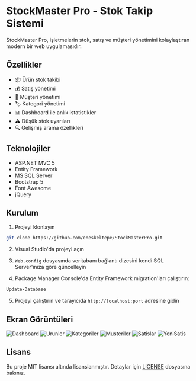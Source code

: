 # StockMaster Pro - Stok Takip Sistemi

StockMaster Pro, işletmelerin stok, satış ve müşteri yönetimini kolaylaştıran modern bir web uygulamasıdır.

## Özellikler

- 📦 Ürün stok takibi
- 💰 Satış yönetimi
- 👥 Müşteri yönetimi
- 🏷️ Kategori yönetimi
- 📊 Dashboard ile anlık istatistikler
- ⚠️ Düşük stok uyarıları
- 🔍 Gelişmiş arama özellikleri

## Teknolojiler

- ASP.NET MVC 5
- Entity Framework
- MS SQL Server
- Bootstrap 5
- Font Awesome
- jQuery

## Kurulum

1. Projeyi klonlayın
```bash
git clone https://github.com/eneskeltepe/StockMasterPro.git
```

2. Visual Studio'da projeyi açın

3. `Web.config` dosyasında veritabanı bağlantı dizesini kendi SQL Server'ınıza göre güncelleyin

4. Package Manager Console'da Entity Framework migration'ları çalıştırın:
```bash
Update-Database
```

5. Projeyi çalıştırın ve tarayıcıda `http://localhost:port` adresine gidin

## Ekran Görüntüleri
![Dashboard](https://github.com/user-attachments/assets/71265999-5958-42f0-a30a-c3d3010c09b8)
![Urunler](https://github.com/user-attachments/assets/452de673-f3ef-4ebc-9b74-a4785fd1eeac)
![Kategoriler](https://github.com/user-attachments/assets/60a8353b-582d-49dd-9116-aa12e1689397)
![Musteriler](https://github.com/user-attachments/assets/d0024f4b-ef85-4d22-b99f-c848e50612e3)
![Satislar](https://github.com/user-attachments/assets/2a66716b-4f28-4754-8032-a44ecd9d0cb7)
![YeniSatis](https://github.com/user-attachments/assets/0c40bfc8-d487-406c-b7d2-fe44cc58c071)


## Lisans

Bu proje MIT lisansı altında lisanslanmıştır. Detaylar için [LICENSE](LICENSE) dosyasına bakınız.
